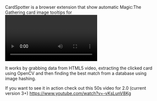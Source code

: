 CardSpotter is a browser extension that show automatic Magic:The Gathering card image tooltips for <video> streams. Tooltip shows the card image with a scryfall link.

It works by grabbing data from HTML5 video, extracting the clicked card using OpenCV and then finding the best match from a database using image hashing.

If you want to see it in action check out this 50s video for 2.0 (current version 3+) https://www.youtube.com/watch?v=-vKsLunV8Kg

